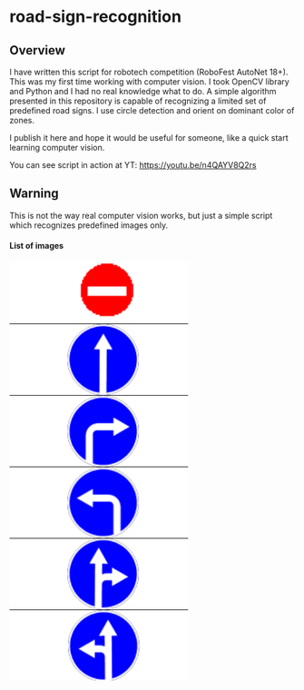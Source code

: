 # road-sign-recognition

## Overview

I have written this script for robotech competition (RoboFest AutoNet 18+).
This was my first time working with computer vision. I took OpenCV library and
Python and I had no real knowledge what to do. A simple algorithm presented in
this repository is capable of recognizing a limited set of predefined road
signs. I use circle detection and orient on dominant color of zones.

I publish it here and hope it would be useful for someone, like a quick start
learning computer vision.

You can see script in action at YT: https://youtu.be/n4QAYV8Q2rs

## Warning

This is not the way real computer vision works, but just a simple script which
recognizes predefined images only.

#### List of images

![List of images](signs.png)
